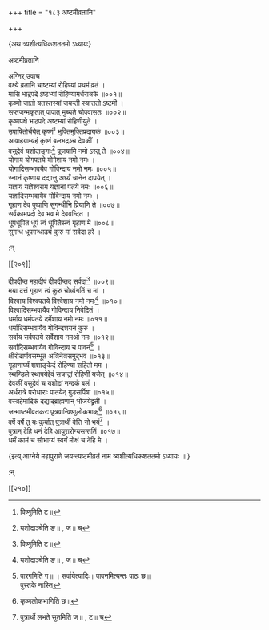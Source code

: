 +++
title = "१८३ अष्टमीव्रतानि"

+++

\{अथ त्र्यशीत्यधिकशततमो ऽध्यायः\}

अष्टमीव्रतानि  
    
अग्निर् उवाच  
वक्ष्ये व्रतानि चाष्टम्यां रोहिण्यां प्रथमं व्रतं   ।  
मासि भाद्रपदे ऽष्टभ्यां रोहिण्यामर्धरात्रके   ॥००१॥  
कृष्णो जातो यतस्तस्यां जयन्ती स्यात्ततो ऽष्टमी   ।  
सप्तजन्मकृतात् पापात् मुच्यते चोपवासतः ॥००२॥  
कृष्णपक्षे भाद्रपदे अष्टम्यां रोहिणीयुते   ।  
उपाषितोर्चयेत् कृष्णं[^१] भुक्तिमुक्तिप्रदायकं   ॥००३॥  
आवाहयाम्यहं कृष्णं बलभद्रञ्च देवकीं   ।  
वसुदेवं यशोदाङ्गाः[^२] पूजयामि नमो ऽस्तु ते   ॥००४॥  
योगाय योगपतये योगेशाय नमो नमः ।  
योगादिसम्भावयैव गोविन्दाय नमो नमः ॥००५॥  
स्नानं कृष्णाय दद्यात्तु अर्घ्यं चानेन दापयेत्   ।  
यज्ञाय यज्ञेश्वराय यज्ञानां पतये नमः ॥००६॥  
यज्ञादिसम्भवायैव गोविन्दाय नमो नमः ।  
गृहाण देव पुष्पाणि सुगन्धीनि प्रियाणि ते ॥००७॥  
सर्वकामप्रदो देव भव मे देववन्दित ।  
धूपधूपित धूपं त्वं धूपितैस्त्वं गृहाण मे   ॥००८॥  
सुगन्ध धूपगन्धाढ्यं कुरु मां सर्वदा हरे   ।  
    
:न्  
    
[^१]: विष्णुमिति ट॥  
    
[^२]: यशोदाञ्चेति ङ॥ , ज॥ च  

[[२०९]]
    
दीपदीप्त महादीपं दीपदीप्तद सर्वदा[^१] ॥००९॥  
मया दत्तं गृहाण त्वं कुरु चोर्ध्वगतिं च मां   ।  
विश्वाय विश्वपतये विश्वेशाय नमो नमः[^२] ॥०१०॥  
विश्वादिसम्भवायैव गोविन्दाय निवेदितं ।  
धर्माय धर्मपतये दर्मेशाय नमो नमः ॥०११॥  
धर्मादिसम्भवायैव गोविन्दशयनं कुरु ।  
सर्वाय सर्वपतये सर्वेशाय नमओ नमः ॥०१२॥  
सर्वादिसम्भवायैव गोविन्दाय च पावनं[^३] ।  
क्षीरोदार्णवसम्भूत अत्रिनेत्रसमुद्भव ॥०१३॥  
गृहाणार्घ्यं शशाङ्केदं रोहिण्या सहितो मम   ।  
स्थण्डिले स्थापयेद्देवं सचन्द्रां रोहिणीं यजेत्   ॥०१४॥  
देवकीं वसुदेवं च यशोदां नन्दकं बलं ।  
अर्धरात्रे परोधाराः पातयेद् गुडसर्पिषा ॥०१५॥  
वस्त्रहेमादिकं दद्याद्ब्राह्मणान् भोजयेद्व्रती ।  
जन्माष्टमीव्रतकरः पुत्रवान्विष्णुलोकभाक्[^४]   ॥०१६॥  
वर्षे वर्षे तु यः कुर्यात् पुत्रार्थी वेत्ति नो भयं[^५]   ।  
पुत्रान् देहि धनं देहि आयुरारोग्यसन्ततिं ॥०१७॥  
धर्मं कामं च सौभाग्यं स्वर्गं मोक्षं च देहि मे   ।  
    
\{इत्य् आग्नेये महापुराणे जयन्त्यष्टमीव्रतं नाम त्र्यशीत्यधिकशततमो ऽध्यायः ॥  }
    
:न्  
    
[^१]: सर्वदा इति घ॥ , ङ॥ च  
    
[^२]: विश्वेशाय नमो ऽस्तु ते इति ज॥  
    
[^३]: पारगमिति ग॥ । सर्वायेत्यादिः। पावनमित्यन्तः पाठः छ॥  
पुस्तके नास्ति  
    
[^४]: कृष्णलोकभागिति छ॥  
    
[^५]: पुत्रार्थो लभते सुतमिति ज॥ , ट॥ च  

[[२१०]]
    